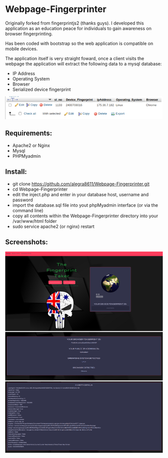 # Webpage-Fingerprinter
Originally forked from fingerprintjs2 (thanks guys). 
I developed this application as an education peace for individuals to gain awareness on browser fingerprinting.

Has been coded with bootstrap so the web application is compatible on mobile devices.

The application itself is very straight foward, once a client visits the webpage the application will extract the following data to a mysql database:

- IP Address
- Operating System
- Browser
- Serialized device fingerprint

![alt text](https://github.com/alegra8611/Webpage-Fingerprinter/blob/main/screenshots/f5.png?raw=true)

Requirements:
-
- Apache2 or Nginx
- Mysql
- PHPMyadmin

Install:
-

- git clone https://github.com/alegra8611/Webpage-Fingerprinter.git
- cd Webpage-Fingerprinter
- edit the inject.php and enter in your database host, username and password
- import the database.sql file into yout phpMyadmin interface (or via the command line)
- copy all contents within the Webpage-Fingerprinter directory into your /var/www/html folder
- sudo service apache2 (or nginx) restart

Screenshots:
-

![alt text](https://github.com/alegra8611/Webpage-Fingerprinter/blob/main/screenshots/f1.png?raw=true)
![alt text](https://github.com/alegra8611/Webpage-Fingerprinter/blob/main/screenshots/f2.png?raw=true)
![alt text](https://github.com/alegra8611/Webpage-Fingerprinter/blob/main/screenshots/f4.png?raw=true)

